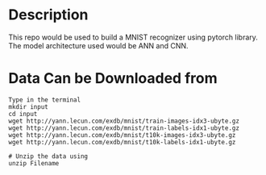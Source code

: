 # Description 
This repo would be used to build a MNIST recognizer using pytorch library. The model architecture used would be ANN and CNN.

# Data Can be Downloaded from 
```
Type in the terminal
mkdir input
cd input 
wget http://yann.lecun.com/exdb/mnist/train-images-idx3-ubyte.gz
wget http://yann.lecun.com/exdb/mnist/train-labels-idx1-ubyte.gz
wget http://yann.lecun.com/exdb/mnist/t10k-images-idx3-ubyte.gz
wget http://yann.lecun.com/exdb/mnist/t10k-labels-idx1-ubyte.gz

# Unzip the data using
unzip Filename
```




